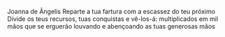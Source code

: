 Joanna de Ângelis
Reparte a tua fartura com a escassez do teu próximo
Divide os teus recursos, tuas conquistas e vê-los-á: multiplicados em mil mãos que se erguerão louvando e abençoando as tuas generosas mãos
